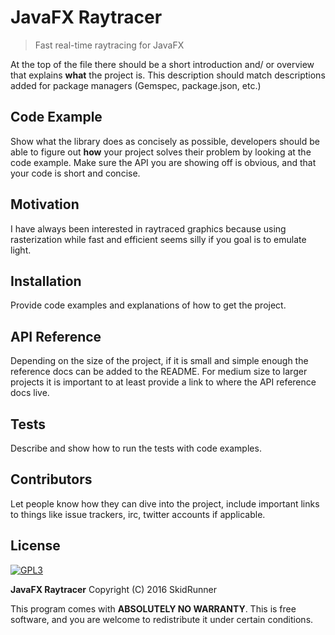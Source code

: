 # JavaFX Raytracer
> Fast real-time raytracing for JavaFX

At the top of the file there should be a short introduction and/ or overview that explains **what** the project is. This description should match descriptions added for package managers (Gemspec, package.json, etc.)

## Code Example

Show what the library does as concisely as possible, developers should be able to figure out **how** your project solves their problem by looking at the code example. Make sure the API you are showing off is obvious, and that your code is short and concise.

## Motivation

I have always been interested in raytraced graphics because using rasterization while fast and efficient seems silly if you goal is to emulate light.

## Installation

Provide code examples and explanations of how to get the project.

## API Reference

Depending on the size of the project, if it is small and simple enough the reference docs can be added to the README. For medium size to larger projects it is important to at least provide a link to where the API reference docs live.

## Tests

Describe and show how to run the tests with code examples.

## Contributors

Let people know how they can dive into the project, include important links to things like issue trackers, irc, twitter accounts if applicable.

## License

[![GPL3](http://www.gnu.org/graphics/gplv3-127x51.png)](http://www.gnu.org/licenses/gpl.html)

**JavaFX Raytracer** Copyright (C) 2016 SkidRunner

This program comes with **ABSOLUTELY NO WARRANTY**. This is free software, and you are welcome to redistribute it under certain conditions.
